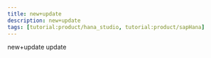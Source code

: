 ```yaml
---
title: new+update
description: new+update
tags: [tutorial:product/hana_studio, tutorial:product/sapHana]
---
```


new+update
update
